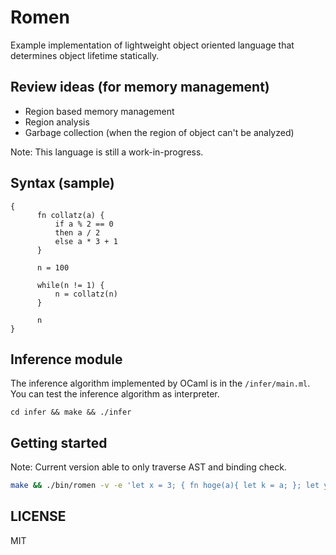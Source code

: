 # Romen

Example implementation of lightweight object oriented language that determines object lifetime statically.

## Review ideas (for memory management)

- Region based memory management
- Region analysis
- Garbage collection (when the region of object can't be analyzed)

Note: This language is still a work-in-progress.

## Syntax (sample)

```
{
      fn collatz(a) {
          if a % 2 == 0
          then a / 2
          else a * 3 + 1
      }

      n = 100

      while(n != 1) {
          n = collatz(n)
      }

      n
}
```

## Inference module

The inference algorithm implemented by OCaml is in the `/infer/main.ml`.
You can test the inference algorithm as interpreter.

```
cd infer && make && ./infer
```

## Getting started

Note: Current version able to only traverse AST and binding check.

```sh
make && ./bin/romen -v -e 'let x = 3; { fn hoge(a){ let k = a; }; let y = 2; let z = x + y; let g = 3; }'
```

## LICENSE
MIT
